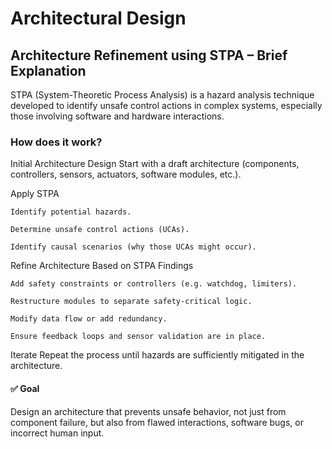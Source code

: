 # Architectural Design

## Architecture Refinement using STPA – Brief Explanation

STPA (System-Theoretic Process Analysis) is a hazard analysis technique developed to identify unsafe control actions in complex systems, especially those involving software and hardware interactions.

### How does it work?

Initial Architecture Design
Start with a draft architecture (components, controllers, sensors, actuators, software modules, etc.).

Apply STPA

    Identify potential hazards.

    Determine unsafe control actions (UCAs).

    Identify causal scenarios (why those UCAs might occur).

Refine Architecture Based on STPA Findings

    Add safety constraints or controllers (e.g. watchdog, limiters).

    Restructure modules to separate safety-critical logic.

    Modify data flow or add redundancy.

    Ensure feedback loops and sensor validation are in place.

Iterate
Repeat the process until hazards are sufficiently mitigated in the architecture.

#### ✅ Goal

Design an architecture that prevents unsafe behavior, not just from component failure, but also from flawed interactions, software bugs, or incorrect human input.
